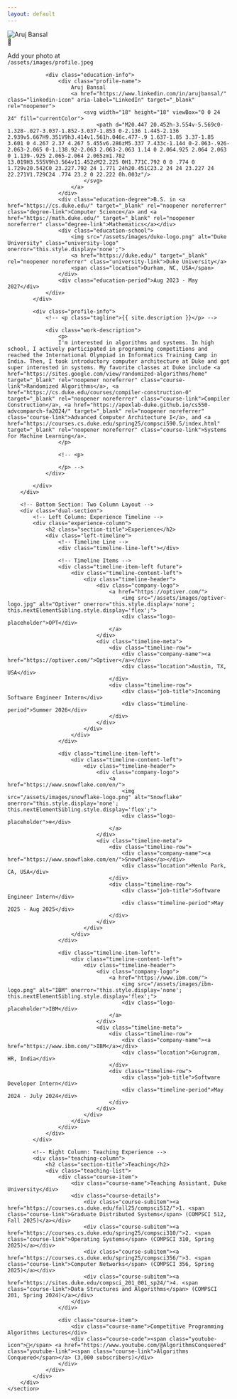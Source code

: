 ```yaml
---
layout: default
--- 
```


<div class="home-layout">
    <section class="hero-section">
        <!-- Top Section: Photo and Description Side by Side -->
        <div class="profile-section">
            <div class="profile-image">
                <div class="profile-photo-container">
                    <img src="/assets/images/profile.jpeg" alt="Aruj Bansal" class="profile-photo" onerror="this.style.display='none'; this.nextElementSibling.style.display='flex';">
                    <div class="profile-placeholder">
                        <span>📸</span>
                        <p>Add your photo at<br><code>/assets/images/profile.jpeg</code></p>
                    </div>
                </div>

                <div class="education-info">
                    <div class="profile-name">
                        Aruj Bansal
                        <a href="https://www.linkedin.com/in/arujbansal/" class="linkedin-icon" aria-label="LinkedIn" target="_blank" rel="noopener">
                            <svg width="18" height="18" viewBox="0 0 24 24" fill="currentColor">
                                <path d="M20.447 20.452h-3.554v-5.569c0-1.328-.027-3.037-1.852-3.037-1.853 0-2.136 1.445-2.136 2.939v5.667H9.351V9h3.414v1.561h.046c.477-.9 1.637-1.85 3.37-1.85 3.601 0 4.267 2.37 4.267 5.455v6.286zM5.337 7.433c-1.144 0-2.063-.926-2.063-2.065 0-1.138.92-2.063 2.063-2.063 1.14 0 2.064.925 2.064 2.063 0 1.139-.925 2.065-2.064 2.065zm1.782 13.019H3.555V9h3.564v11.452zM22.225 0H1.771C.792 0 0 .774 0 1.729v20.542C0 23.227.792 24 1.771 24h20.451C23.2 24 24 23.227 24 22.271V1.729C24 .774 23.2 0 22.222 0h.003z"/>
                            </svg>
                        </a>
                    </div>
                    <div class="education-degree">B.S. in <a href="https://cs.duke.edu/" target="_blank" rel="noopener noreferrer" class="degree-link">Computer Science</a> and <a href="https://math.duke.edu/" target="_blank" rel="noopener noreferrer" class="degree-link">Mathematics</a></div>
                    <div class="education-school">
                        <img src="/assets/images/duke-logo.png" alt="Duke University" class="university-logo" onerror="this.style.display='none';">
                        <a href="https://duke.edu/" target="_blank" rel="noopener noreferrer" class="university-link">Duke University</a>
                        <span class="location">Durham, NC, USA</span>
                    </div>
                    <div class="education-period">Aug 2023 - May 2027</div>
                </div>
            </div>

            <div class="profile-info">
                <!-- <p class="tagline">{{ site.description }}</p> -->

                <div class="work-description">
                    <p>
                    I'm interested in algorithms and systems. In high school, I actively participated in programming competitions and reached the International Olympiad in Informatics Training Camp in India. Then, I took introductory computer architecture at Duke and got super interested in systems. My favorite classes at Duke include <a href="https://sites.google.com/view/randomized-algorithms/home" target="_blank" rel="noopener noreferrer" class="course-link">Randomized Algorithms</a>, <a href="https://cs.duke.edu/courses/compiler-construction-0" target="_blank" rel="noopener noreferrer" class="course-link">Compiler Construction</a>, <a href="https://apexlab-duke.github.io/cs550-advcomparch-fa2024/" target="_blank" rel="noopener noreferrer" class="course-link">Advanced Computer Architecture I</a>, and <a href="https://courses.cs.duke.edu/spring25/compsci590.5/index.html" target="_blank" rel="noopener noreferrer" class="course-link">Systems for Machine Learning</a>.
                    </p>

                    <!-- <p>
                        
                    </p> -->
                </div>

            </div>
        </div>

        <!-- Bottom Section: Two Column Layout -->
        <div class="dual-section">
            <!-- Left Column: Experience Timeline -->
            <div class="experience-column">
                <h2 class="section-title">Experience</h2>
                <div class="left-timeline">
                    <!-- Timeline Line -->
                    <div class="timeline-line-left"></div>

                    <!-- Timeline Items -->
                    <div class="timeline-item-left future">
                        <div class="timeline-content-left">
                            <div class="timeline-header">
                                <div class="company-logo">
                                    <a href="https://optiver.com/">
                                        <img src="/assets/images/optiver-logo.jpg" alt="Optiver" onerror="this.style.display='none'; this.nextElementSibling.style.display='flex';">
                                        <div class="logo-placeholder">OPT</div>
                                    </a>
                                </div>
                                <div class="timeline-meta">
                                    <div class="timeline-row">
                                        <div class="company-name"><a href="https://optiver.com/">Optiver</a></div>
                                        <div class="location">Austin, TX, USA</div>
                                    </div>
                                    <div class="timeline-row">
                                        <div class="job-title">Incoming Software Engineer Intern</div>
                                        <div class="timeline-period">Summer 2026</div>
                                    </div>
                                </div>
                            </div>
                        </div>
                    </div>

                    <div class="timeline-item-left">
                        <div class="timeline-content-left">
                            <div class="timeline-header">
                                <div class="company-logo">
                                    <a href="https://www.snowflake.com/en/">
                                        <img src="/assets/images/snowflake-logo.png" alt="Snowflake" onerror="this.style.display='none'; this.nextElementSibling.style.display='flex';">
                                        <div class="logo-placeholder">❄️</div>
                                    </a>
                                </div>
                                <div class="timeline-meta">
                                    <div class="timeline-row">
                                        <div class="company-name"><a href="https://www.snowflake.com/en/">Snowflake</a></div>
                                        <div class="location">Menlo Park, CA, USA</div>
                                    </div>
                                    <div class="timeline-row">
                                        <div class="job-title">Software Engineer Intern</div>
                                        <div class="timeline-period">May 2025 - Aug 2025</div>
                                    </div>
                                </div>
                            </div>
                        </div>
                    </div>

                    <div class="timeline-item-left">
                        <div class="timeline-content-left">
                            <div class="timeline-header">
                                <div class="company-logo">
                                    <a href="https://www.ibm.com/">
                                        <img src="/assets/images/ibm-logo.png" alt="IBM" onerror="this.style.display='none'; this.nextElementSibling.style.display='flex';">
                                        <div class="logo-placeholder">IBM</div>
                                    </a>
                                </div>
                                <div class="timeline-meta">
                                    <div class="timeline-row">
                                        <div class="company-name"><a href="https://www.ibm.com/">IBM</a></div>
                                        <div class="location">Gurugram, HR, India</div>
                                    </div>
                                    <div class="timeline-row">
                                        <div class="job-title">Software Developer Intern</div>
                                        <div class="timeline-period">May 2024 - July 2024</div>
                                    </div>
                                </div>
                            </div>
                        </div>
                    </div>
                </div>
            </div>

            <!-- Right Column: Teaching Experience -->
            <div class="teaching-column">
                <h2 class="section-title">Teaching</h2>
                <div class="teaching-list">
                    <div class="course-item">
                        <div class="course-name">Teaching Assistant, Duke University</div>
                        <div class="course-details">
                            <div class="course-subitem"><a href="https://courses.cs.duke.edu/fall25/compsci512/">1. <span class="course-link">Graduate Distributed Systems</span> (COMPSCI 512, Fall 2025)</a></div>
                            <div class="course-subitem"><a href="https://courses.cs.duke.edu/spring25/compsci310/">2. <span class="course-link">Operating Systems</span> (COMPSCI 310, Spring 2025)</a></div>
                            <div class="course-subitem"><a href="https://courses.cs.duke.edu/spring25/compsci356/">3. <span class="course-link">Computer Networks</span> (COMPSCI 356, Spring 2025)</a></div>
                            <div class="course-subitem"><a href="https://sites.duke.edu/compsci_201_001_sp24/">4. <span class="course-link">Data Structures and Algorithms</span> (COMPSCI 201, Spring 2024)</a></div>
                        </div>
                    </div>

                    <div class="course-item">
                        <div class="course-name">Competitive Programming Algorithms Lectures</div>
                        <div class="course-code"><span class="youtube-icon">🎥</span> <a href="https://www.youtube.com/@AlgorithmsConquered" class="youtube-link"><span class="course-link">Algorithms Conquered</span></a> (3,000 subscribers)</div>
                    </div>
                </div>
            </div>
        </div>
    </section>
</div>
